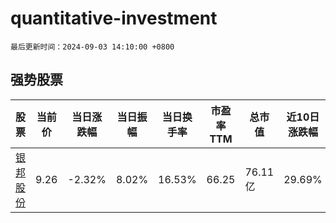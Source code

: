 # quantitative-investment

`最后更新时间：2024-09-03 14:10:00 +0800`

## 强势股票

|股票|当前价|当日涨跌幅|当日振幅|当日换手率|市盈率TTM|总市值|近10日涨跌幅|
|----|----|----|----|----|----|----|----|
|[银邦股份](https://xueqiu.com/S/SZ300337)|9.26|-2.32%|8.02%|16.53%|66.25|76.11亿|29.69%|
